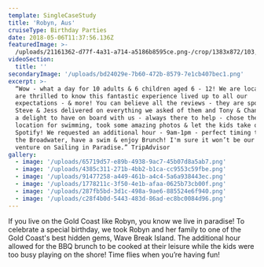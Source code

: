 ```yaml
---
template: SingleCaseStudy
title: 'Robyn, Aus'
cruiseType: Birthday Parties
date: 2018-05-06T11:37:56.136Z
featuredImage: >-
  /uploads/21161362-d77f-4a31-a714-a5186b8595ce.png-/crop/1383x872/103,0/-/preview/
videoSection:
  title: ''
secondaryImage: '/uploads/bd24029e-7b60-472b-8579-7e1cb407bec1.png'
excerpt: >-
  “Wow - what a day for 10 adults & 6 children aged 6 - 12! We are locals and
  are thrilled to know this fantastic experience lived up to all our
  expectations - & more! You can believe all the reviews - they are spot on!
  Steve & Jess delivered on everything we asked of them and Tony & Chanelle were
  a delight to have on board with us - always there to help - chose the perfect
  location for swimming, took some amazing photos & let the kids take over
  Spotify! We requested an additional hour - 9am-1pm - perfect timing to take in
  the Broadwater, have a swim & enjoy Brunch! I'm sure it won’t be our last
  venture on Sailing in Paradise.” TripAdvisor
gallery:
  - image: '/uploads/65719d57-e89b-4938-9ac7-45b07d8a5ab7.png'
  - image: '/uploads/4385c311-271b-4bb2-b1ca-cc9553c59fbe.png'
  - image: '/uploads/91477258-a449-461b-a4c4-5a6a938443ec.png'
  - image: '/uploads/1778211c-3f50-4e1b-afaa-0625b73cb00f.png'
  - image: '/uploads/287fb5bd-3d1c-498a-9ae6-885524e6f940.png'
  - image: '/uploads/c28f4b0d-5443-483d-86ad-ec8bc0084d96.png'
---
```

If you live on the Gold Coast like Robyn, you know we live in paradise! To celebrate a special birthday, we took Robyn and her family to one of the Gold Coast's best hidden gems, Wave Break Island. The additional hour allowed for the BBQ brunch to be cooked at their leisure while the kids were too busy playing on the shore! Time flies when you’re having fun!
